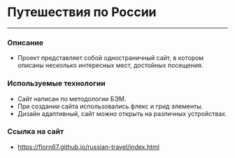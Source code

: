 # Путешествия по России
------
### Описание
* Проект представляет собой одностраничный сайт, в котором описаны несколько интересных мест, достойных посещения.
### Используемые технологии
* Сайт написан по методологии БЭМ.
* При создании сайта использовались флекс и грид элементы.
* Дизайн адаптивный, сайт можно открыть на различных устройствах.
### Ссылка на сайт
* https://florn67.github.io/russian-travel/index.html


